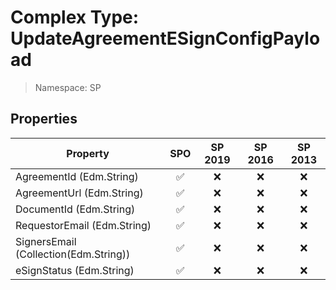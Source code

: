 # Complex Type: UpdateAgreementESignConfigPayload

> Namespace: SP

## Properties

Property | SPO | SP 2019 | SP 2016 | SP 2013
----------|:---:|:-------:|:-------:|:-------:
AgreementId (Edm.String) | ✅ | ❌ | ❌ | ❌
AgreementUrl (Edm.String) | ✅ | ❌ | ❌ | ❌
DocumentId (Edm.String) | ✅ | ❌ | ❌ | ❌
RequestorEmail (Edm.String) | ✅ | ❌ | ❌ | ❌
SignersEmail (Collection(Edm.String)) | ✅ | ❌ | ❌ | ❌
eSignStatus (Edm.String) | ✅ | ❌ | ❌ | ❌